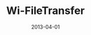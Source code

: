 ---
layout: portfolio
modal-id: wifiletransfer
date: 2013-04-01
title: Wi-FileTransfer
img: WiFileTransfer_poster.jpg
alt: image-alt
project-date: November 2012
client: JMols Mobile
clienturl: http://wi-filetransfer.blogspot.be/
appstore: Google Play
appstoreurl: https://play.google.com/store/apps/details?id=com.jmols.wi_filetransfer
description: Android app to transfer any file between all your devices (Android, Windows, Mac and Linux)
---